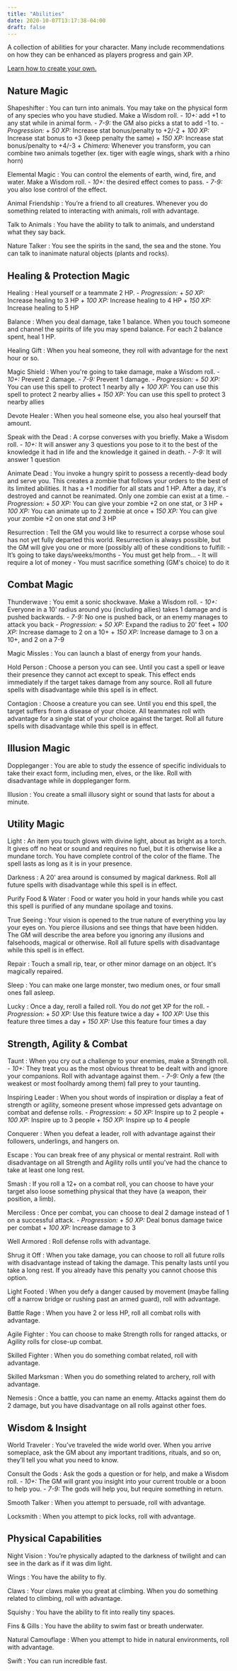 ```yaml
---
title: "Abilities"
date: 2020-10-07T13:17:38-04:00
draft: false
---
```


A collection of abilities for your character. Many include recommendations on how they can be enhanced as players progress and gain XP.

[Learn how to create your own.](/rules/#creating-abilities-from-your-skills)

<div data-toc="Ability Categories"></div>



## Nature Magic

Shapeshifter
: You can turn into animals. You may take on the physical form of any species who you have studied. Make a Wisdom roll.
	- _10+:_ add +1 to any stat while in animal form.
	- _7-9:_ the GM also picks a stat to add -1 to.
	- _Progression:_
		+ _50 XP:_ Increase stat bonus/penalty to +2/-2
		+ _100 XP:_ Increase stat bonus to +3 (keep penalty the same)
		+ _150 XP:_ Increase stat bonus/penalty to +4/-3
		+ _Chimera:_ Whenever you transform, you can combine two animals together (ex. tiger with eagle wings, shark with a rhino horn)

Elemental Magic
: You can control the elements of earth, wind, fire, and water. Make a Wisdom roll.
	- _10+:_ the desired effect comes to pass.
	- _7-9:_ you also lose control of the effect.

Animal Friendship
: You’re a friend to all creatures. Whenever you do something related to interacting with animals, roll with advantage.

Talk to Animals
: You have the ability to talk to animals, and understand what they say back.

Nature Talker
: You see the spirits in the sand, the sea and the stone. You can talk to inanimate natural objects (plants and rocks).



## Healing & Protection Magic

Healing
: Heal yourself or a teammate 2 HP.
	- _Progression:_
		+ _50 XP:_ Increase healing to 3 HP
		+ _100 XP:_ Increase healing to 4 HP
		+ _150 XP:_ Increase healing to 5 HP

Balance
: When you deal damage, take 1 balance. When you touch someone and channel the spirits of life you may spend balance. For each 2 balance spent, heal 1 HP.

Healing Gift
: When you heal someone, they roll with advantage for the next hour or so.

Magic Shield
: When you're going to take damage, make a Wisdom roll.
	- _10+:_ Prevent 2 damage.
	- _7-9:_ Prevent 1 damage.
	- _Progression:_
		+ _50 XP:_ You can use this spell to protect 1 nearby ally
		+ _100 XP:_ You can use this spell to protect 2 nearby allies
		+ _150 XP:_ You can use this spell to protect 3 nearby allies

Devote Healer
: When you heal someone else, you also heal yourself that amount.

Speak with the Dead
: A corpse converses with you briefly. Make a Wisdom roll.
	- _10+:_ It will answer any 3 questions you pose to it to the best of the knowledge it had in life and the knowledge it gained in death.
	- _7-9:_ It will answer 1 question

Animate Dead
: You invoke a hungry spirit to possess a recently-dead body and serve you. This creates a zombie that follows your orders to the best of its limited abilities. It has a +1 modifier for all stats and 1 HP. After a day, it's destroyed and cannot be reanimated.  Only one zombie can exist at a time.
	- _Progression:_
		+ _50 XP:_ You can give your zombie +2 on one stat, or 3 HP
		+ _100 XP:_ You can animate up to 2 zombie at once
		+ _150 XP:_ You can give your zombie +2 on one stat _and_ 3 HP

Resurrection
: Tell the GM you would like to resurrect a corpse whose soul has not yet fully departed this world. Resurrection is always possible, but the GM will give you one or more (possibly all) of these conditions to fulfill:
	- It’s going to take days/weeks/months
	- You must get help from...
	- It will require a lot of money
	- You must sacrifice something (GM's choice) to do it



## Combat Magic

Thunderwave
: You emit a sonic shockwave. Make a Wisdom roll.
	- _10+:_ Everyone in a 10' radius around you (including allies) takes 1 damage and is pushed backwards.
	- _7-9:_ No one is pushed back, or an enemy manages to attack you back
	- _Progression:_
		+ _50 XP:_ Expand the radius to 20' feet
		+ _100 XP:_ Increase damage to 2 on a 10+
		+ _150 XP:_ Increase damage to 3 on a 10+, and 2 on a 7-9

Magic Missles
: You can launch a blast of energy from your hands.

Hold Person
: Choose a person you can see. Until you cast a spell or leave their presence they cannot act except to speak. This effect ends immediately if the target takes damage from any source. Roll all future spells with disadvantage while this spell is in effect.

Contagion
: Choose a creature you can see. Until you end this spell, the target suffers from a disease of your choice. All teammates roll with advantage for a single stat of your choice against the target. Roll all future spells with disadvantage while this spell is in effect.



## Illusion Magic

Doppleganger
: You are able to study the essence of specific individuals to take their exact form, including men, elves, or the like. Roll with disadvantage while in doppleganger form.

Illusion
: You create a small illusory sight or sound that lasts for about a minute.



## Utility Magic

Light
: An item you touch glows with divine light, about as bright as a torch. It gives off no heat or sound and requires no fuel, but it is otherwise like a mundane torch. You have complete control of the color of the flame. The spell lasts as long as it is in your presence.

Darkness
: A 20' area around is consumed by magical darkness. Roll all future spells with disadvantage while this spell is in effect.

Purify Food & Water
: Food or water you hold in your hands while you cast this spell is purified of any mundane spoilage and toxins.

True Seeing
: Your vision is opened to the true nature of everything you lay your eyes on. You pierce illusions and see things that have been hidden. The GM will describe the area before you ignoring any illusions and falsehoods, magical or otherwise. Roll all future spells with disadvantage while this spell is in effect.

Repair
: Touch a small rip, tear, or other minor damage on an object. It's magically repaired.

Sleep
: You can make one large monster, two medium ones, or four small ones fall asleep.

Lucky
: Once a day, reroll a failed roll. You do _not_ get XP for the roll.
	- _Progression:_
		+ _50 XP:_ Use this feature twice a day
		+ _100 XP:_ Use this feature three times a day
		+ _150 XP:_ Use this feature four times a day


## Strength, Agility & Combat

Taunt
: When you cry out a challenge to your enemies, make a Strength roll.
	- _10+:_ They treat you as the most obvious threat to be dealt with and ignore your companions. Roll with advantage against them.
	- _7–9:_ Only a few (the weakest or most foolhardy among them) fall prey to your taunting.

Inspiring Leader
: When you shout words of inspiration or display a feat of strength or agility, someone present whose impressed gets advantage on combat and defense rolls.
	- _Progression:_
		+ _50 XP:_ Inspire up to 2 people
		+ _100 XP:_ Inspire up to 3 people
		+ _150 XP:_ Inspire up to 4 people

Conquerer
: When you defeat a leader, roll with advantage against their followers, underlings, and hangers on.

Escape
: You can break free of any physical or mental restraint. Roll with disadvantage on all Strength and Agility rolls until you've had the chance to take at least one long rest.

Smash
: If you roll a 12+ on a combat roll, you can choose to have your target also loose something physical that they have (a weapon, their position, a limb).

Merciless
: Once per combat, you can choose to deal 2 damage instead of 1 on a successful attack.
	- _Progression:_
		+ _50 XP:_ Deal bonus damage twice per combat
		+ _100 XP:_ Increase damage to 3

Well Armored
: Roll defense rolls with advantage.

Shrug it Off
: When you take damage, you can choose to roll all future rolls with disadvantage instead of taking the damage. This penalty lasts until you take a long rest. If you already have this penalty you cannot choose this option.

Light Footed
: When you defy a danger caused by movement (maybe falling off a narrow bridge or rushing past an armed guard), roll with advantage.

Battle Rage
: When you have 2 or less HP, roll all combat rolls with advantage.

Agile Fighter
: You can choose to make Strength rolls for ranged attacks, or Agility rolls for close-up combat.

Skilled Fighter
: When you do something combat related, roll with advantage.

Skilled Marksman
: When you do something related to archery, roll with advantage.

Nemesis
: Once a battle, you can name an enemy. Attacks against them do 2 damage, but you have disadvantage on all rolls against other foes.



## Wisdom & Insight

World Traveler
: You’ve traveled the wide world over. When you arrive someplace, ask the GM about any important traditions, rituals, and so on, they’ll tell you what you need to know.

Consult the Gods
: Ask the gods a question or for help, and make a Wisdom roll.
	- _10+:_ The GM will grant you insight into your current trouble or a boon to help you.
	- _7-9:_ The gods will help you, but require something in return.

Smooth Talker
: When you attempt to persuade, roll with advantage.

Locksmith
: When you attempt to pick locks, roll with advantage.


## Physical Capabilities

Night Vision
: You’re physically adapted to the darkness of twilight and can see in the dark as if it was dim light.

Wings
: You have the ability to fly.

Claws
: Your claws make you great at climbing. When you do something related to climbing, roll with advantage.

Squishy
: You have the ability to fit into really tiny spaces.

Fins & Gills
: You have the ability to swim fast or breath underwater.

Natural Camouflage
: When you attempt to hide in natural environments, roll with advantage.

Swift
: You can run incredible fast.